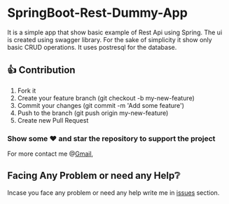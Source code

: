 # SpringBoot-Rest-Dummy-App

It is a simple app that show basic example of Rest Api using Spring. The ui is created using swagger library. For the sake of simplicity it show only basic CRUD operations. It uses postresql for the database.

## 👍 Contribution

1. Fork it
2. Create your feature branch (git checkout -b my-new-feature)
3. Commit your changes (git commit -m 'Add some feature')
4. Push to the branch (git push origin my-new-feature)
5. Create new Pull Request<br>

### Show some :heart: and star the repository to support the project

For more contact me @[Gmail](mailto::yogeshk4124@gmail.com),

## Facing Any Problem or need any Help:grey_question:

Incase you face any problem or need any help write me in [issues](https://github.com/Yogeshk4124/SpringBoot-Rest-Swagger-Dummy-App/issues) section.
